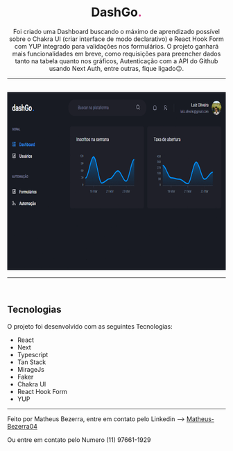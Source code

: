 <h1 align="center">
<br>
    DashGo<span style="color: #D53F8C">.</span> 
<br>
</h1>
<p align="center">Foi criado uma Dashboard buscando o máximo de aprendizado possível sobre o Chakra UI (criar interface de modo declarativo) e React Hook Form com YUP integrado para validações nos formulários. O projeto ganhará mais funcionalidades em breve, como requisições para preencher dados tanto na tabela quanto nos gráficos, Autenticação com a API do Github usando Next Auth, entre outras, fique ligado😉.</p>
<hr> <br>

<div align="center">
    <img src="./public/dashGo.gif" alt="DashGo Sistema" height="410">
</div>

<hr>
<br>

## Tecnologias

O projeto foi desenvolvido com as seguintes Tecnologias:

- React
- Next
- Typescript
- Tan Stack
- MirageJs
- Faker
- Chakra UI
- React Hook Form
- YUP

---

Feito por Matheus Bezerra, entre em contato pelo Linkedin --> <a href="https://www.linkedin.com/in/matheus-bezerra04/">Matheus-Bezerra04</a>
<p>Ou entre em contato pelo Numero (11) 97661-1929</p>
